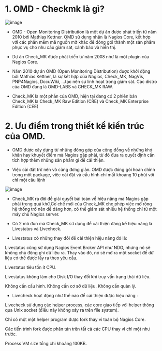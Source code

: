 # 1. OMD - Checkmk là gì?

![image](https://user-images.githubusercontent.com/95491130/187379451-9ef2f0d3-b7c0-4d42-b02f-bfb27a47b587.png)


- OMD - Open Monitoring Distribution là một dự án được phát triển từ năm 2010 bới Mathias Kettner. OMD sử dụng nhân là Nagios Core, kết hợp với các phần mềm mã nguồn mở khác để đóng gói thành một sản phẩm phục vụ cho nhu cầu giám sát, cảnh báo và hiển thị.

- Dự án Check_MK được phát triển từ năm 2008 như là một plugin của Nagios Core.

- Năm 2010 dự án OMD (Open Monitoring Distribution) được khởi động bởi Mathias Kettner, là sự kết hợp của Nagios, Check_MK, NagVis, PNP4Nagios, DocuWiki, …tạo nên sự linh hoạt trong giám sát. Các distro của OMD đang là OMD-LABS và CHECK_MK RAW.

- Check_MK là một phần của OMD, hiện tại đang có 2 phiên bản Check_MK là Check_MK Raw Edition (CRE) và Check_MK Enterprise Edition (CEE)

# 2. Ưu điểm trong thiết kế kiến trúc của OMD.

- OMD được xây dựng từ những đóng góp của cộng đồng về những khó khăn hay khuyết điểm mà Nagios gặp phải, từ đó đưa ra quyết định cần tích hợp thêm những sản phẩm gì để cải thiện.

- Việc cài đặt trở nên vô cùng đơng giản. OMD được đóng gói hoàn chỉnh trong một package, việc cài đặt và cấu hình chỉ mất khoảng 10 phút với chỉ một câu lệnh

![image](https://user-images.githubusercontent.com/95491130/187379172-25d8ad3d-c691-424e-9c0a-378c02d70a6e.png)

- Check_MK ra đời để giải quyết bài toán về hiệu năng mà Nagios gặp phải trong quá khứ.Cơ chế mới của Check_MK cho phép việc mở rộng hệ thống trở nên dễ dàng hơn, có thể giám sát nhiều hệ thống chỉ từ một máy chủ Nagios server.

- Có 2 mô đun mà Check_MK sử dụng để cải thiện đáng kể hiệu năng là Livestatus và Livecheck.

- Livestatus có những thay đổi để cải thiện hiệu năng đó là:

Livestatus cũng sử dụng Nagios Event Broker API như NDO, nhưng nó sẽ không chủ động ghi dữ liệu ra. Thay vào đó, nó sẽ mở ra một socket để dữ liệu có thể được lấy ra theo yêu cầu.

Livestatus tiêu tốn ít CPU.

Livestatus không làm cho Disk I/O thay đổi khi truy vấn trạng thái dữ liệu.

Không cần cấu hình. Không cần cơ sở dữ liệu. Không cần quản lý.

- Livecheck hoạt động như thế nào để cải thiện được hiệu năng :

Livecheck sử dụng các helper process, các core giao tiếp với helper thông qua Unix socket (điều này không xảy ra trên file system).

Chỉ có một một helper program được fork thay vì toàn bộ Nagios Core.

Các tiến trình fork được phân tán trên tất cả các CPU thay vì chỉ một như trước.

Process VM size tổng chỉ khoảng 100KB.

